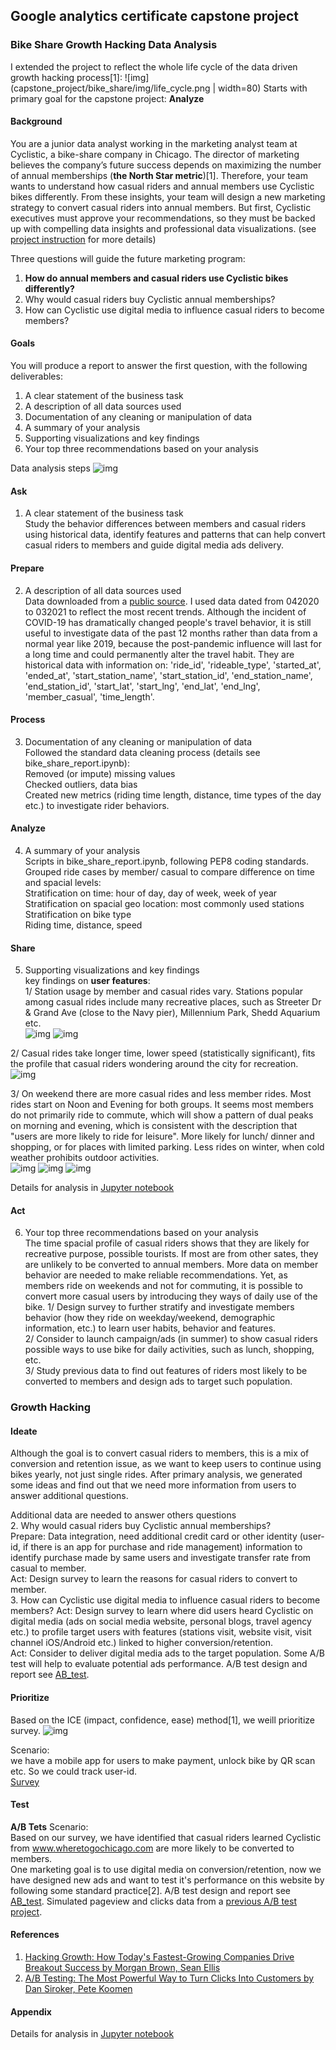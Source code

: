 ## Google analytics certificate capstone project  

### Bike Share Growth Hacking Data Analysis
I extended the project to reflect the whole life cycle of the data driven growth hacking process[1]:
![img](capstone_project/bike_share/img/life_cycle.png | width=80)
Starts with primary goal for the capstone project: **Analyze**

#### Background
You are a junior data analyst working in the marketing analyst team at Cyclistic, a bike-share company in Chicago. The director of
marketing believes the company’s future success depends on maximizing the number of annual memberships (**the North Star metric**)[1]. Therefore, your
team wants to understand how casual riders and annual members use Cyclistic bikes differently. From these insights, your team
will design a new marketing strategy to convert casual riders into annual members. But first, Cyclistic executives must approve
your recommendations, so they must be backed up with compelling data insights and professional data visualizations. (see [project instruction](https://github.com/arcadianlyric/google_data_analytics/blob/main/capstone_project/bike_share/Case-Study-1_Bike-share.pdf) for more details)  

Three questions will guide the future marketing program:
1. **How do annual members and casual riders use Cyclistic bikes differently?**   
2. Why would casual riders buy Cyclistic annual memberships?  
3. How can Cyclistic use digital media to influence casual riders to become members?  

#### Goals
You will produce a report to answer the first question, with the following deliverables:
1. A clear statement of the business task  
2. A description of all data sources used  
3. Documentation of any cleaning or manipulation of data  
4. A summary of your analysis  
5. Supporting visualizations and key findings  
6. Your top three recommendations based on your analysis  

Data analysis steps
![img](capstone_project/bike_share/img/analysis_steps.png)

#### Ask
1. A clear statement of the business task \
Study the behavior differences between members and casual riders using historical data, identify features and patterns that can help convert casual riders to members and guide digital media ads delivery.  

#### Prepare
2. A description of all data sources used \
Data downloaded from a [public source](https://divvy-tripdata.s3.amazonaws.com/index.html). I used data dated from 042020 to 032021 to reflect the most recent trends. Although the incident of COVID-19 has dramatically changed people's travel behavior, it is still useful to investigate data of the past 12 months rather than data from a normal year like 2019, because the post-pandemic influence will last for a long time and could permanently alter the travel habit. They are historical data with information on: 'ride_id', 'rideable_type', 'started_at', 'ended_at', 'start_station_name', 'start_station_id', 'end_station_name', 'end_station_id', 'start_lat', 'start_lng', 'end_lat', 'end_lng', 'member_casual', 'time_length'.  

#### Process
3. Documentation of any cleaning or manipulation of data \
Followed the standard data cleaning process (details see bike_share_report.ipynb): \
Removed (or impute) missing values \
Checked outliers, data bias    
Created new metrics (riding time length, distance, time types of the day etc.) to investigate rider behaviors.    

#### Analyze
4. A summary of your analysis \
Scripts in bike_share_report.ipynb, following PEP8 coding standards. \
Grouped ride cases by member/ casual to compare difference on time and spacial levels: \
Stratification on time: hour of day, day of week, week of year \
Stratification on spacial geo location: most commonly used stations \
Stratification on bike type  
Riding time, distance, speed  

#### Share
5. Supporting visualizations and key findings \
key findings on **user features**:  
1/ Station usage by member and casual rides vary. Stations popular among casual rides include many recreative places, such as Streeter Dr & Grand Ave (close to the Navy pier), Millennium Park, Shedd Aquarium etc.  
![img](capstone_project/bike_share/img/station_usage_compare.png)
![img](capstone_project/bike_share/img/station_popularity_compare.png)

2/ Casual rides take longer time, lower speed (statistically significant), fits the profile that casual riders wondering around the city for recreation.  
![img](capstone_project/bike_share/img/dist_speed_time_length.png)

3/ On weekend there are more casual rides and less member rides. Most rides start on Noon and Evening for both groups. It seems most members do not primarily ride to commute, which will show a pattern of dual peaks on morning and evening, which is consistent with the description that "users are more likely to ride for leisure". More likely for lunch/ dinner and shopping, or for places with limited parking. Less rides on winter, when cold weather prohibits outdoor activities.         
![img](capstone_project/bike_share/img/time_length_time_type.png)
![img](capstone_project/bike_share/img/time_length_weekday.png)
![img](capstone_project/bike_share/img/time_length_weekofyear.png)

Details for analysis in [Jupyter notebook](https://github.com/arcadianlyric/google_data_analytics/blob/main/capstone_project/bike_share/src/bike_share_analysis.ipynb)  

#### Act
6. Your top three recommendations based on your analysis  
The time spacial profile of casual riders shows that they are likely for recreative purpose, possible tourists. If most are from other sates, they are unlikely to be converted to annual members. More data on member behavior are needed to make reliable recommendations.  Yet, as members ride on weekends and not for commuting, it is possible to convert more casual users by introducing they ways of daily use of the bike.
1/  Design survey to further stratify and investigate members behavior (how they ride on weekday/weekend, demographic information, etc.) to learn user habits, behavior and features.     
2/  Consider to launch campaign/ads (in summer) to show casual riders possible ways to use bike for daily activities, such as lunch, shopping, etc.     
3/  Study previous data to find out features of riders most likely to be converted to members and design ads to target such population.  

### Growth Hacking  
#### Ideate
Although the goal is to convert casual riders to members, this is a mix of conversion and retention issue, as we want to keep users to continue using bikes yearly, not just single rides. After primary analysis, we generated some ideas and find out that we need more information from users to answer additional questions. 

Additional data are needed to answer others questions  
2. Why would casual riders buy Cyclistic annual memberships?   
Prepare: Data integration, need additional credit card or other identity (user-id, if there is an app for purchase and ride management) information to identify purchase made by same users and investigate transfer rate from casual to member.  
Act: Design survey to learn the reasons for casual riders to convert to member.  
3. How can Cyclistic use digital media to influence casual riders to become members? 
Act: Design survey to learn where did users heard Cyclistic on digital media (ads on social media website, personal blogs, travel agency etc.) to profile target users with features (stations visit, website visit, visit channel iOS/Android etc.) linked to higher conversion/retention.  
Act: Consider to deliver digital media ads to the target population. Some A/B test will help to evaluate potential ads performance. A/B test design and report see [AB_test](capstone_project/bike_share/ab_test.pdf).  

#### Prioritize
Based on the ICE (impact, confidence, ease) method[1], we weill prioritize survey.
![img](capstone_project/bike_share/img/ice_table.png)

Scenario:  
we have a mobile app for users to make payment, unlock bike by QR scan etc. So we could track user-id.   
[Survey](capstone_project/bike_share/survey_design.pdf)

#### Test
**A/B Tets**
Scenario:  
Based on our survey, we have identified that casual riders learned Cyclistic from www.wheretogochicago.com are more likely to be converted to members.   
One marketing goal is to use digital media on conversion/retention, now we have designed new ads and want to test it's performance on this website by following some standard practice[2].
A/B test design and report see [AB_test](capstone_project/bike_share/ab_test.pdf). 
Simulated pageview and clicks data from a [previous A/B test project](https://github.com/arcadianlyric/udacity_ab_test).

#### References
1. [Hacking Growth: How Today's Fastest-Growing Companies Drive Breakout Success by Morgan Brown, Sean Ellis](https://books.google.com/books/about/Hacking_Growth.html?id=LcS_DAAAQBAJ)
2. [A/B Testing: The Most Powerful Way to Turn Clicks Into Customers by Dan Siroker, Pete Koomen](https://books.google.com/books/about/A_B_Testing.html?id=VfVvAAAAQBAJ)

#### Appendix
Details for analysis in [Jupyter notebook](https://github.com/arcadianlyric/google_data_analytics/blob/main/capstone_project/bike_share/src/bike_share_analysis.ipynb) 

